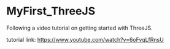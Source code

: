 # MyFirst_ThreeJS
Following a video tutorial on getting started with ThreeJS.

tutorial link: https://www.youtube.com/watch?v=6oFvqLfRnsU
